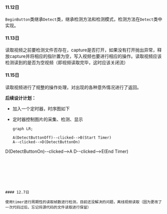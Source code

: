 #### 11.12日

`BeginButton`类继承`Detect`类，继承检测方法和检测模式，检测方法在`Detect`类中实现。



#### 11.13日

读取视频之前要检测文件否存在，capture是否打开，如果没有打开抛出异常，释放capture并将相应的指针置为空，写入视频也要进行相应的操作。读取视频应该检测读到的是否为空视频（即视频读取完毕，这时应该关闭流）



#### 11.15日

读取视频进行了规整的操作处理，对出现的各种意外情况进行了返回。

**后续设计计划：**

* 加入一个定时器，时序图如下

* 定时器控制图片的采集、检测、显示

  ```mermaid
  graph LR;
  
  A(DetectButtonOff)--clicked-->B(Start Timer)
  A--clicked-->D(DetectButtonOn)
D(DetectButtonOn)--clicked-->A
  D--clicked-->E(End Timer)

  ```

  
  
  
  
  

#### 12.7日

使用timer进行周期性的读取帧数进行检测，目前还没解决的问题，离线视频读取（因为更改了一次代码过后，忘记将源代码的文件读取进行保留）